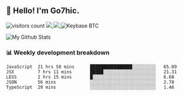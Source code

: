 ## 👋 Hello! I'm Go7hic.

 ![visitors count](https://visitors-by-url-pls-dont-use-this-in-your-repo.vercel.app/Go7hic-github-readme)
 <a href="https://twitter.com/Go7hic">
    <img src="https://img.shields.io/badge/-@Go7hic-1ca0f1?style=flat-square&labelColor=1ca0f1&logo=twitter&logoColor=white&link=https://twitter.com/Go7hic">
   <a/>
   <a href="mailto:gtfx0209@gmail.com">
    <img src="https://img.shields.io/badge/-gtfx0209@gmail.com-c14438?style=flat-square&logo=Gmail&logoColor=white&link=mailto:gtfx0209@gmail.com">
   <a/>
    ![Keybase BTC](https://img.shields.io/keybase/btc/Go7hic)
 <!--
🔭 I’m currently working
🌱 I’m currently learning
💬 Ask me about 
📫 How to reach me: 
⚡ Fun fact: 
-->

![My Github Stats](https://github-readme-stats.vercel.app/api?username=Go7hic&show_icons=true&count_private=true)



### 📊 Weekly development breakdown
<!--START_SECTION:waka-->
```text
JavaScript  21 hrs 58 mins      ████████████████░░░░░░░░░   65.09 
JSX         7 hrs 11 mins       █████░░░░░░░░░░░░░░░░░░░░   21.31 
LESS        2 hrs 15 mins       █░░░░░░░░░░░░░░░░░░░░░░░░   6.68 
JSON        56 mins             ░░░░░░░░░░░░░░░░░░░░░░░░░   2.78 
TypeScript  29 mins             ░░░░░░░░░░░░░░░░░░░░░░░░░   1.46
```
<!--END_SECTION:waka-->

